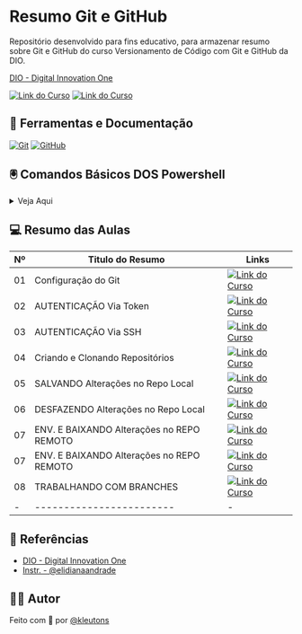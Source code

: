
# Resumo Git e GitHub
Repositório desenvolvido para fins educativo, para armazenar resumo sobre Git e GitHub do curso Versionamento de Código com Git e GitHub da DIO.

[DIO - Digital Innovation One](https://www.dio.me/curso-git-github-ci-cd/AFZSJCW04E1V)

[![Link do Curso](https://img.shields.io/badge/▶-000?style=for-the-badge&logo=movie&logoColor=E94D5F)](https://www.dio.me/curso-git-github-ci-cd/AFZSJCW04E1V) 
[![Link do Curso](https://img.shields.io/badge/Acesse%20o%20Curso%20na%20Plataforma-E94D5F?style=for-the-badge)](https://web.dio.me/course/versionamento-de-codigo-com-git-e-github/learning/f3cbaa66-efbd-4c25-842e-2069c188c066)

## 📒 Ferramentas e Documentação
[![Git](https://img.shields.io/badge/Git-000?style=for-the-badge&logo=git&logoColor=E94D5F)](https://git-scm.com/doc) 
[![GitHub](https://img.shields.io/badge/GitHub-000?style=for-the-badge&logo=github&logoColor=30A3DC)](https://docs.github.com/)


## 🖲️ Comandos Básicos DOS Powershell

<details>

<summary>Veja Aqui</summary>

- Limpar Tela
```
clear
```
- Sistemas de Pastas e Arquivos
```
#Criar Pasta
mkdir [NOME-DA-PASTA]

#Navegar ao diretório (Pasta específica)
cd [ENDEREÇO-DA-PASTA]

#Listar arquivos de um diretório 
ls

#exibe conteúdo de um arquivo
cat [ENDEREÇO-DO-ARQUIVO]
```
- Criar Arquivos Vazios
```
touch [NOME-DO-ARQUIVO.EXTENSÃO]
```

</details>

## 💻 Resumo das Aulas
| Nº | Titulo do Resumo | Links |
| --- | ----- | ------- |
| 01 | Configuração do Git| [![Link do Curso](https://img.shields.io/badge/Ver%20Resumo-30A3DC?style=for-the-badge)](https://github.com/kleutons/Git-e-GitHub/blob/main/aulas/01.md)|
| 02 | AUTENTICAÇÃO Via Token | [![Link do Curso](https://img.shields.io/badge/Ver%20Resumo-E94D5F?style=for-the-badge)](https://github.com/kleutons/Git-e-GitHub/blob/main/aulas/02.md)|
| 03 | AUTENTICAÇÃO Via SSH | [![Link do Curso](https://img.shields.io/badge/Ver%20Resumo-30A3DC?style=for-the-badge)](https://github.com/kleutons/Git-e-GitHub/blob/main/aulas/03.md)|
| 04 | Criando e Clonando Repositórios| [![Link do Curso](https://img.shields.io/badge/Ver%20Resumo-E94D5F?style=for-the-badge)](https://github.com/kleutons/Git-e-GitHub/blob/main/aulas/04.md)|
| 05 | SALVANDO Alterações no Repo Local| [![Link do Curso](https://img.shields.io/badge/Ver%20Resumo-30A3DC?style=for-the-badge)](#)|
| 06 | DESFAZENDO Alterações no Repo Local | [![Link do Curso](https://img.shields.io/badge/Ver%20Resumo-E94D5F?style=for-the-badge)](#)|
| 07 | ENV. E BAIXANDO Alterações no REPO REMOTO | [![Link do Curso](https://img.shields.io/badge/Ver%20Resumo-30A3DC?style=for-the-badge)](#)|
| 07 | ENV. E BAIXANDO Alterações no REPO REMOTO | [![Link do Curso](https://img.shields.io/badge/Ver%20Resumo-E94D5F?style=for-the-badge)](#)|
| 08 | TRABALHANDO COM BRANCHES | [![Link do Curso](https://img.shields.io/badge/Ver%20Resumo-30A3DC?style=for-the-badge)](#)|
| - | ------------------------ | - |

## 🔎 Referências
- [DIO - Digital Innovation One](https://www.dio.me/curso-git-github-ci-cd/AFZSJCW04E1V)
- [Instr. - @elidianaandrade](https://github.com/elidianaandrade)

## 👨‍💻 Autor
Feito com 💙 por [@kleutons](https://github.com/keutons)
